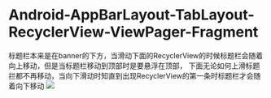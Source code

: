 # Android-AppBarLayout-TabLayout-RecyclerView-ViewPager-Fragment
标题栏本来是在banner的下方，当滑动下面的RecyclerView的时候标题栏会随着向上移动，但是当标题栏移动到顶部时是要悬浮在顶部，
下面无论如何上滑标题拦都不再移动，当向下滑动时知直到出现RecyclerView的第一条时标题栏才会随着向下移动
![](http://img.blog.csdn.net/20161008172637173)
